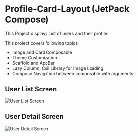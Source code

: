 # Profile-Card-Layout (JetPack Compose)

This Project displays List of users and their profile.

This project covers following topics
- Image and Card Composable
- Theme Customization
- Scaffold and AppBar
- Lazy Column, Coil Library for Image Loading
- Compose Navigation between composable with arguments

## User List Screen
![User List Screen](https://user-images.githubusercontent.com/31150186/211221279-57dbbbd1-ce00-42ad-978b-058e75a0bf88.png)

## User Detail Screen
![User Detail Screen](https://user-images.githubusercontent.com/31150186/211221358-8a865f2a-b021-4deb-a62d-23d81753998b.png)
